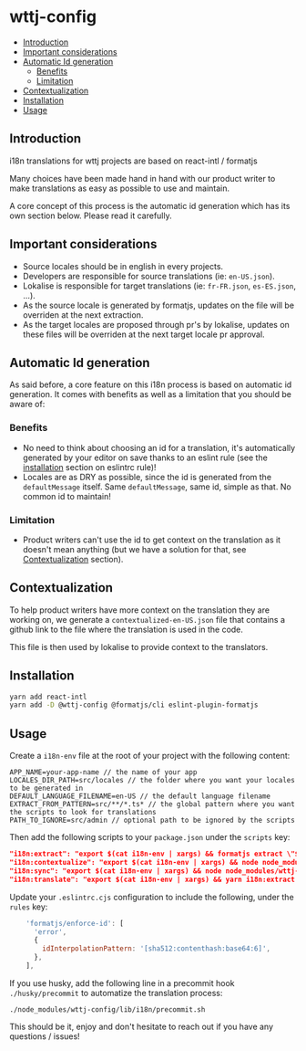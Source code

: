 # wttj-config <!-- omit in toc -->

- [Introduction](#introduction)
- [Important considerations](#important-considerations)
- [Automatic Id generation](#automatic-id-generation)
  - [Benefits](#benefits)
  - [Limitation](#limitation)
- [Contextualization](#contextualization)
- [Installation](#installation)
- [Usage](#usage)

## Introduction

i18n translations for wttj projects are based on react-intl / formatjs

Many choices have been made hand in hand with our product writer to make translations as easy as possible to use and maintain.

A core concept of this process is the automatic id generation which has its own section below. Please read it carefully.

## Important considerations

- Source locales should be in english in every projects.
- Developers are responsible for source translations (ie: `en-US.json`).
- Lokalise is responsible for target translations (ie: `fr-FR.json`, `es-ES.json`, …).
- As the source locale is generated by formatjs, updates on the file will be overriden at the next extraction.
- As the target locales are proposed through pr's by lokalise, updates on these files will be overriden at the next target locale pr approval.

## Automatic Id generation

As said before, a core feature on this i18n process is based on automatic id generation. It comes with benefits as well as a limitation that you should be aware of:

### Benefits

- No need to think about choosing an id for a translation, it's automatically generated by your editor on save thanks to an eslint rule (see the [installation](#installation) section on eslintrc rule)!
- Locales are as DRY as possible, since the id is generated from the `defaultMessage` itself. Same `defaultMessage`, same id, simple as that. No common id to maintain!

### Limitation

- Product writers can't use the id to get context on the translation as it doesn't mean anything (but we have a solution for that, see [Contextualization](#contextualization) section).

## Contextualization

To help product writers have more context on the translation they are working on, we generate a `contextualized-en-US.json` file that contains a github link to the file where the translation is used in the code.

This file is then used by lokalise to provide context to the translators.

## Installation

```bash
yarn add react-intl
yarn add -D @wttj-config @formatjs/cli eslint-plugin-formatjs
```

## Usage

Create a `i18n-env` file at the root of your project with the following content:

```
APP_NAME=your-app-name // the name of your app
LOCALES_DIR_PATH=src/locales // the folder where you want your locales to be generated in
DEFAULT_LANGUAGE_FILENAME=en-US // the default language filename
EXTRACT_FROM_PATTERN=src/**/*.ts* // the global pattern where you want the scripts to look for translations
PATH_TO_IGNORE=src/admin // optional path to be ignored by the scripts
```

Then add the following scripts to your `package.json` under the `scripts` key:

```json
"i18n:extract": "export $(cat i18n-env | xargs) && formatjs extract \"$EXTRACT_FROM_PATTERN\" --ignore=\"{**/*.d.ts,$PATH_TO_IGNORE}\" --out-file $LOCALES_DIR_PATH/temp.json --flatten --format simple",
"i18n:contextualize": "export $(cat i18n-env | xargs) && node node_modules/wttj-config/lib/i18n/contextualize.mjs",
"i18n:sync": "export $(cat i18n-env | xargs) && node node_modules/wttj-config/lib/i18n/sync.mjs",
"i18n:translate": "export $(cat i18n-env | xargs) && yarn i18n:extract && yarn i18n:sync && yarn i18n:contextualize",
```

Update your `.eslintrc.cjs` configuration to include the following, under the `rules` key:

```javascript
    'formatjs/enforce-id': [
      'error',
      {
        idInterpolationPattern: '[sha512:contenthash:base64:6]',
      },
    ],
```

If you use husky, add the following line in a precommit hook `./husky/precommit` to automatize the translation process:

```shell
./node_modules/wttj-config/lib/i18n/precommit.sh
```

This should be it, enjoy and don't hesitate to reach out if you have any questions / issues!
